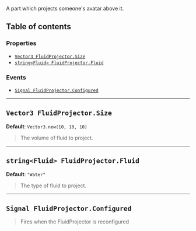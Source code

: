 A part which projects someone's avatar above it.

## Table of contents

### Properties

* [`Vector3 FluidProjector.Size`](#vector3-fluidprojectorsize)
* [`string<Fluid> FluidProjector.Fluid`](#stringfluid-fluidprojectorfluid)

### Events

* [`Signal FluidProjector.Configured`](#signal-fluidprojectorconfigured)

___

## `Vector3 FluidProjector.Size`

**Default**: `Vector3.new(10, 10, 10)`
> The volume of fluid to project.

___

## `string<Fluid> FluidProjector.Fluid`

**Default**: `"Water"`
> The type of fluid to project.

___

## `Signal FluidProjector.Configured`

> Fires when the FluidProjector is reconfigured